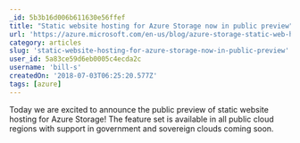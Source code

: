 ```yaml
---
_id: 5b3b16d006b611630e56ffef
title: "Static website hosting for Azure Storage now in public preview"
url: 'https://azure.microsoft.com/en-us/blog/azure-storage-static-web-hosting-public-preview/'
category: articles
slug: 'static-website-hosting-for-azure-storage-now-in-public-preview'
user_id: 5a83ce59d6eb0005c4ecda2c
username: 'bill-s'
createdOn: '2018-07-03T06:25:20.577Z'
tags: [azure]
---
```


Today we are excited to announce the public preview of static website hosting for Azure Storage! The feature set is available in all public cloud regions with support in government and sovereign clouds coming soon.
